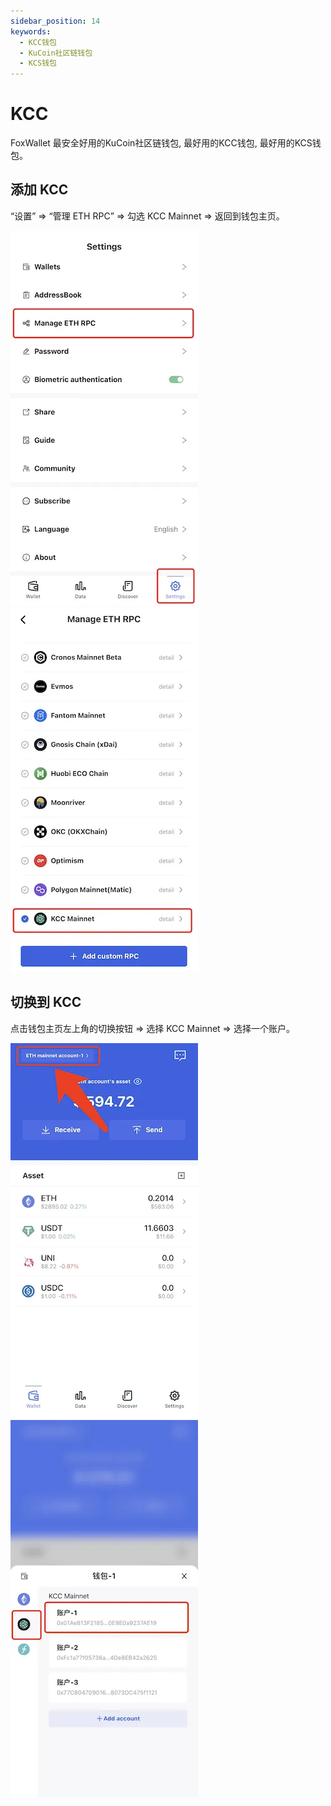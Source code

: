 ```yaml
---
sidebar_position: 14
keywords:
  - KCC钱包
  - KuCoin社区链钱包
  - KCS钱包
---
```


# KCC

FoxWallet 最安全好用的KuCoin社区链钱包, 最好用的KCC钱包, 最好用的KCS钱包。

## 添加 KCC

“设置” => “管理 ETH RPC” => 勾选 KCC Mainnet => 返回到钱包主页。

![](../img/manage-eth-rpc.webp)![](../img/add-kcc.webp)

## 切换到 KCC

点击钱包主页左上角的切换按钮 => 选择 KCC Mainnet => 选择一个账户。

![](../img/switch-network.webp)![](../img/switch-kcc.webp)
